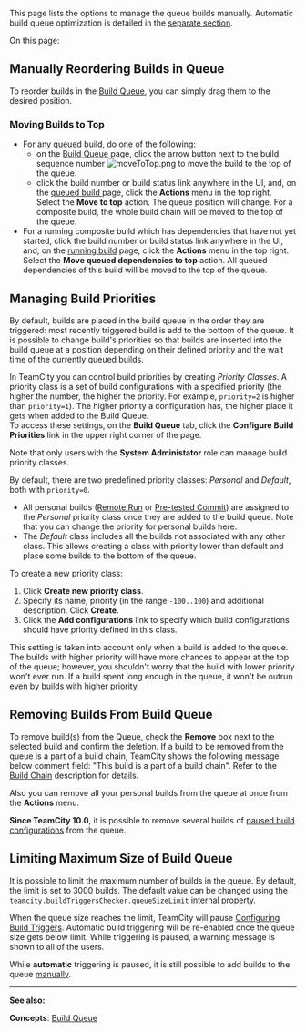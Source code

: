 [//]: # (title: Ordering Build Queue)
[//]: # (auxiliary-id: Ordering Build Queue)


This page lists the options to manage the queue builds manually. Automatic build queue optimization is detailed in the [separate section](build-queue.md).

On this page:

<tag-list of="chapter" mode="tree" depth="4"/>

## Manually Reordering Builds in Queue

To reorder builds in the [Build Queue](build-queue.md), you can simply drag them to the desired position.

### Moving Builds to Top

* For any queued build, do one of the following: 
   * on the [Build Queue](build-queue.md) page, click the arrow button next to the build sequence number ![moveToTop.png](moveToTop.png) to move the build to the top of the queue.
   * click the build number or build status link anywhere in the UI, and, on the [queued build ](working-with-build-results.md)page, click the __Actions__ menu in the top right. Select the __Move to top__ action. The queue position will change. For a composite build, the whole build chain will be moved to the top of the queue.
 * For a running composite build which has dependencies that have not yet started, click the build number or build status link anywhere in the UI, and, on the [running build](working-with-build-results.md) page, click the __Actions__ menu in the top right. Select the __Move queued dependencies to top__ action. All queued dependencies of this build will be moved to the top of the queue.

## Managing Build Priorities

By default, builds are placed in the build queue in the order they are triggered: most recently triggered build is add to the bottom of the queue. It is possible to change build's priorities so that builds are inserted into the build queue at a position depending on their defined priority and the wait time of the currently queued builds.

In TeamCity you can control build priorities by creating _Priority Classes_. A priority class is a set of build configurations with a specified priority (the higher the number, the higher the priority. For example, `priority=2` is higher than `priority=1`). The higher priority a configuration has, the higher place it gets when added to the Build Queue.   
To access these settings, on the __Build Queue__ tab, click the __Configure Build Priorities__ link in the upper right corner of the page.

<tip>

Note that only users with the __System Administator__ role can manage build priority classes.
</tip>

By default, there are two predefined priority classes: _Personal_ and _Default_, both with `priority=0`.
* All personal builds ([Remote Run](remote-run.md) or [Pre-tested Commit](pre-tested-delayed-commit.md)) are assigned to the _Personal_ priority class once they are added to the build queue. Note that you can change the priority for personal builds here.
* The _Default_ class includes all the builds not associated with any other class. This allows creating a class with priority lower than default and place some builds to the bottom of the queue.

To create a new priority class:
1. Click __Create new priority class__.
2. Specify its name, priority (in the range `-100..100`) and additional description. Click __Create__.
3. Click the __Add configurations__ link to specify which build configurations should have priority defined in this class.

This setting is taken into account only when a build is added to the queue. The builds with higher priority will have more chances to appear at the top of the queue; however, you shouldn't worry that the build with lower priority won't ever run. If a build spent long enough in the queue, it won't be outrun even by builds with higher priority.

## Removing Builds From Build Queue

To remove build(s) from the Queue, check the __Remove__ box next to the selected build and confirm the deletion. If a build to be removed from the queue is a part of a build chain, TeamCity shows the following message below comment field: "This build is a part of a build chain". Refer to the [Build Chain](build-chain.md) description for details.

Also you can remove all your personal builds from the queue at once from the __Actions__ menu.

__Since TeamCity 10.0__, it is possible to remove several builds of [paused build configurations](build-configuration.md) from the queue.

## Limiting Maximum Size of Build Queue

It is possible to limit the maximum number of builds in the queue. By default, the limit is set to 3000 builds. The default value can be changed using the `teamcity.buildTriggersChecker.queueSizeLimit` [internal property](configuring-teamcity-server-startup-properties.md).

When the queue size reaches the limit, TeamCity will pause [Configuring Build Triggers](configuring-build-triggers.md). Automatic build triggering will be re\-enabled once the queue size gets below limit. While triggering is paused, a warning message is shown to all of the users.

 While __automatic__ triggering is paused, it is still possible to add builds to the queue [manually](triggering-a-custom-build.md).



 __  __

__See also:__


__Concepts__: [Build Queue](build-queue.md)

